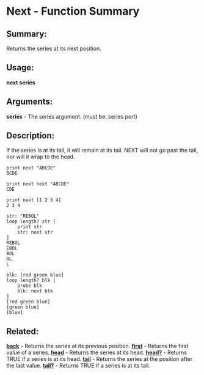 # Next - Function Summary

## Summary:

Returns the series at its next position.

## Usage:

**next series**

## Arguments:

**series** - The series argument. (must be: series port)

## Description:

If the series is at its tail, it will remain at its tail. NEXT will not go past the tail, nor will it wrap to the head.

```
print next "ABCDE"
BCDE
```

```
print next next "ABCDE"
CDE
```

```
print next [1 2 3 4]
2 3 4
```

```
str: "REBOL"
loop length? str [
	print str
	str: next str
]
REBOL
EBOL
BOL
OL
L
```

```
blk: [red green blue]
loop length? blk [
	probe blk
	blk: next blk
]
[red green blue]
[green blue]
[blue]
```

## Related:

[**back**](http://www.rebol.com/docs/words/wback.html) - Returns the series at its previous position.
[**first**](http://www.rebol.com/docs/words/wfirst.html) - Returns the first value of a series.
[**head**](http://www.rebol.com/docs/words/whead.html) - Returns the series at its head.
[**head?**](http://www.rebol.com/docs/words/wheadq.html) - Returns TRUE if a series is at its head.
[**tail**](http://www.rebol.com/docs/words/wtail.html) - Returns the series at the position after the last value.
[**tail?**](http://www.rebol.com/docs/words/wtailq.html) - Returns TRUE if a series is at its tail.
